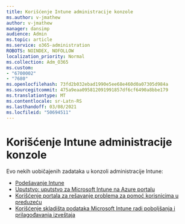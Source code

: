 ```yaml
---
title: Korišćenje Intune administracije konzole
ms.author: v-jmathew
author: v-jmathew
manager: dansimp
audience: Admin
ms.topic: article
ms.service: o365-administration
ROBOTS: NOINDEX, NOFOLLOW
localization_priority: Normal
ms.collection: Adm_O365
ms.custom:
- "6700002"
- "7680"
ms.openlocfilehash: 73fd2b032ebad1990e5ee68e460d0a07305d984a
ms.sourcegitcommit: 475a9eaa095812091991857df6cf6490a8bbe179
ms.translationtype: MT
ms.contentlocale: sr-Latn-RS
ms.lasthandoff: 03/08/2021
ms.locfileid: "50694511"
---
```

# <a name="using-intune-admin-console"></a>Korišćenje Intune administracije konzole

Evo nekih uobičajenih zadataka u konzoli administracije Intune:

- [Podešavanje Intune](https://docs.microsoft.com/mem/intune/fundamentals/setup-steps)
- [Uputstvo: uputstvo za Microsoft Intune na Azure portalu](https://docs.microsoft.com/mem/intune/fundamentals/tutorial-walkthrough-intune-portal)
- [Korišćenje portala za rešavanje problema za pomoć korisnicima u preduzeću](https://docs.microsoft.com/mem/intune/fundamentals/help-desk-operators)
- [Korišćenje skladišta podataka Microsoft Intune radi poboljšanja i prilagođavanja izveštaja](https://docs.microsoft.com/mem/intune/developer/reports-nav-create-intune-reports)
